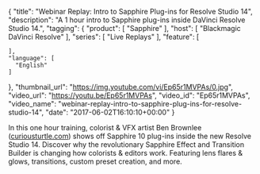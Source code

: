 {
  "title": "Webinar Replay: Intro to Sapphire Plug-ins for Resolve Studio 14",
  "description": "A 1 hour intro to Sapphire plug-ins inside DaVinci Resolve Studio 14.",
  "tagging": {
    "product": [
      "Sapphire"
    ],
    "host": [
      "Blackmagic DaVinci Resolve"
    ],
    "series": [
      "Live Replays"
    ],
    "feature": [

    ],
    "language": [
      "English"
    ]
  },
  "thumbnail_url": "https://img.youtube.com/vi/Ep65r1MVPAs/0.jpg",
  "video_url": "https://youtu.be/Ep65r1MVPAs",
  "video_id": "Ep65r1MVPAs",
  "video_name": "webinar-replay-intro-to-sapphire-plug-ins-for-resolve-studio-14",
  "date": "2017-06-02T16:10:10+00:00"
}

In this one hour training, colorist & VFX artist Ben Brownlee ([curiousturtle.com](http://www.curiousturtle.com)) shows off Sapphire 10 plug-ins inside the new Resolve Studio 14. Discover why the revolutionary Sapphire Effect and Transition Builder is changing how colorists & editors work. Featuring lens flares & glows, transitions, custom preset creation, and more.
